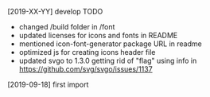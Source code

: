 [2019-XX-YY] develop TODO

- changed /build folder in /font
- updated licenses for icons and fonts in README
- mentioned icon-font-generator package URL in readme
- optimized js for creating icons header file
- updated svgo to 1.3.0 getting rid of "flag" using info in https://github.com/svg/svgo/issues/1137

[2019-09-18] first import
